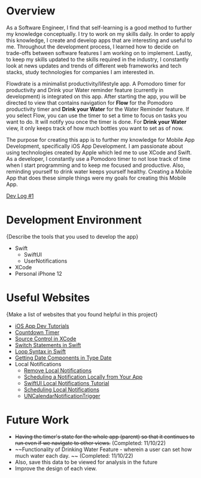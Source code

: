 # Overview

As a Software Engineer, I find that self-learning is a good method to further my knowledge conceptually. I try to work on my skills daily. In order to apply this knowledge, I create and develop apps that are interesting and useful to me. Throughout the development process, I learned how to decide on trade-offs between software features I am working on to implement. Lastly, to keep my skills updated to the skills required in the industry, I constantly look at news updates and trends of different web frameworks and tech stacks, study technologies for companies I am interested in.

Flowdrate is a minimalist productivity/lifestyle app. A Pomodoro timer for productivity and Drink your Water reminder feature (currently in development) is integrated on this app. After starting the app, you will be directed to view that contains navigation for **Flow** for the Pomodoro productivity timer and **Drink your Water** for the Water Reminder feature. If you select Flow, you can use the timer to set a time to focus on tasks you want to do. It will notify you once the timer is done. For **Drink your Water** view, it only keeps track of how much bottles you want to set as of now.

The purpose for creating this app is to further my knowledge for Mobile App Development, specifically iOS App Development. I am passionate about using technologies created by Apple which led me to use XCode and Swift. As a developer, I constantly use a Pomodoro timer to not lose track of time when I start programming and to keep me focused and productive. Also, reminding yourself to drink water keeps yourself healthy. Creating a Mobile App that does these simple things were my goals for creating this Mobile App.

[Dev Log #1](https://youtu.be/XJPNPceTGmg)

# Development Environment

{Describe the tools that you used to develop the app}
- Swift
    - SwiftUI
    - UserNotifications
- XCode
- Personal iPhone 12

# Useful Websites

{Make a list of websites that you found helpful in this project}
* [iOS App Dev Tutorials](https://developer.apple.com/tutorials/app-dev-training)
* [Countdown Timer](https://github.com/indently/CustomCountdownTimer)
* [Source Control in XCode](http://irenebosque.com/how-to-xcode-and-github/)
* [Switch Statements in Swift](https://developer.apple.com/forums/thread/670524)
* [Loop Syntax in Swift](https://stackoverflow.com/questions/63026176/cannot-convert-value-of-type-closedrangeint-to-expected-argument-type-range)
* [Getting Date Components in Type Date](https://programmingwithswift.com/get-hours-minutes-seconds-date-swift/)
* Local Notifications
    - [Remove Local Notifications](https://stackoverflow.com/questions/54439189/remove-local-or-remote-notifications-from-notification-center)
    - [Scheduling a Notification Locally from Your App](https://developer.apple.com/documentation/usernotifications/scheduling_a_notification_locally_from_your_app)
    - [SwiftUI Local Notifications Tutorial](https://www.ioscreator.com/tutorials/swiftui-local-notication-tutorial)
    - [Scheduling Local Notifications](https://www.hackingwithswift.com/books/ios-swiftui/scheduling-local-notifications)
    - [UNCalendarNotificationTrigger](https://developer.apple.com/documentation/usernotifications/uncalendarnotificationtrigger)
    

# Future Work

* ~~Having the timer's state for the whole app (parent) so that it continues to run even if we navigate to other views.~~ (Completed: 11/10/22)
* ~~Functionality of Drinking Water Feature - wherein a user can set how much water each day. ~~ (Completed: 11/10/22)
* Also, save this data to be viewed for analysis in the future
* Improve the design of each view.
